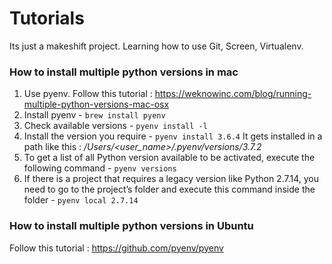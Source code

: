 Tutorials
====================

Its just a makeshift project. Learning how to use Git, Screen, Virtualenv.

### How to install multiple python versions in mac

1. Use pyenv. Follow this tutorial : https://weknowinc.com/blog/running-multiple-python-versions-mac-osx
2. Install pyenv  -
    ``brew install pyenv``
3. Check available versions -
    ``pyenv install -l``
4. Install the version you require -
    ``pyenv install 3.6.4``
    It gets installed in a path like this : */Users/<user_name>/.pyenv/versions/3.7.2*
5. To get a list of all Python version available to be activated, execute the following command -
    ``pyenv versions``
6. If there is a project that requires a legacy version like Python 2.7.14, you need to go to the project’s folder and execute this command inside the folder - 
    ``pyenv local 2.7.14``
    
    
### How to install multiple python versions in Ubuntu

Follow this tutorial : https://github.com/pyenv/pyenv

